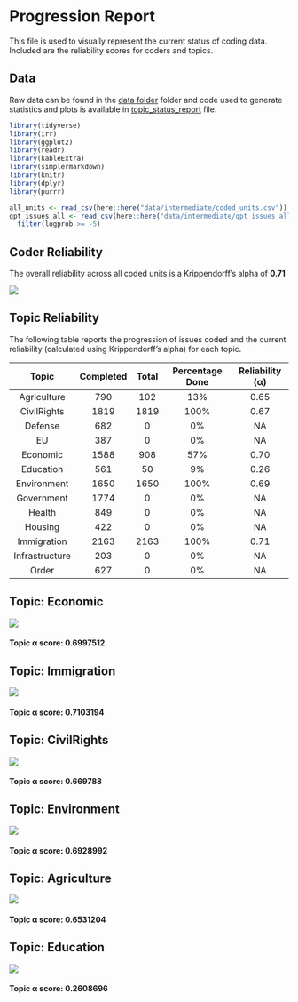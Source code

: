 # Progression Report


This file is used to visually represent the current status of coding
data. Included are the reliability scores for coders and topics.

## Data

Raw data can be found in the [data
folder](https://github.com/vanatteveldt/issuepositions/tree/main/data)
folder and code used to generate statistics and plots is available in
[topic_status_report](https://github.com/vanatteveldt/issuepositions/blob/main/src/data-processing/topic_status_report.R)
file.

``` r
library(tidyverse)
library(irr)
library(ggplot2)
library(readr)
library(kableExtra)
library(simplermarkdown)
library(knitr)
library(dplyr)
library(purrr)
```

``` r
all_units <- read_csv(here::here("data/intermediate/coded_units.csv"))
gpt_issues_all <- read_csv(here::here("data/intermediate/gpt_issues_all.csv")) |>
  filter(logprob >= -5)
```

## Coder Reliability

The overall reliability across all coded units is a Krippendorff’s alpha
of **0.71**

![](topic_report_files/figure-commonmark/plot-alpha-1.png)

## Topic Reliability

The following table reports the progression of issues coded and the
current reliability (calculated using Krippendorff’s alpha) for each
topic.

<center>

|     Topic      | Completed | Total | Percentage Done | Reliability (α) |
|:--------------:|:---------:|:-----:|:---------------:|:---------------:|
|  Agriculture   |    790    |  102  |       13%       |      0.65       |
|  CivilRights   |   1819    | 1819  |      100%       |      0.67       |
|    Defense     |    682    |   0   |       0%        |       NA        |
|       EU       |    387    |   0   |       0%        |       NA        |
|    Economic    |   1588    |  908  |       57%       |      0.70       |
|   Education    |    561    |  50   |       9%        |      0.26       |
|  Environment   |   1650    | 1650  |      100%       |      0.69       |
|   Government   |   1774    |   0   |       0%        |       NA        |
|     Health     |    849    |   0   |       0%        |       NA        |
|    Housing     |    422    |   0   |       0%        |       NA        |
|  Immigration   |   2163    | 2163  |      100%       |      0.71       |
| Infrastructure |    203    |   0   |       0%        |       NA        |
|     Order      |    627    |   0   |       0%        |       NA        |

</center>

## Topic: Economic

![](topic_report_files/figure-commonmark/pairwise-plots-1.png)

#### Topic α score: 0.6997512

## Topic: Immigration

![](topic_report_files/figure-commonmark/pairwise-plots-2.png)

#### Topic α score: 0.7103194

## Topic: CivilRights

![](topic_report_files/figure-commonmark/pairwise-plots-3.png)

#### Topic α score: 0.669788

## Topic: Environment

![](topic_report_files/figure-commonmark/pairwise-plots-4.png)

#### Topic α score: 0.6928992

## Topic: Agriculture

![](topic_report_files/figure-commonmark/pairwise-plots-5.png)

#### Topic α score: 0.6531204

## Topic: Education

![](topic_report_files/figure-commonmark/pairwise-plots-6.png)

#### Topic α score: 0.2608696
